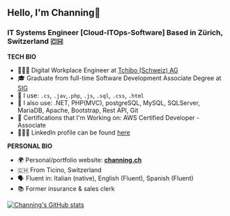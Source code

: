 ## Hello, I'm Channing👋


### IT Systems Engineer [Cloud-ITOps-Software] Based in Zürich, Switzerland 🇨🇭

**TECH BIO**
- 👷🏽‍♂️ Digital Workplace Engineer at [Tchibo (Schweiz) AG](https://www.tchibo.ch)
- 🎓 Graduate from full-time Software Development Associate Degree at [SIG](https://ssse.ti.ch/sig)
- 💭 I use: ``.cs``, ``.jav``,``.php``, ``.js``, ``.sql``, ``.css``, ``.html``
- 📖 I also use: .NET, PHP(MVC), postgreSQL, MySQL, SQLServer, MariaDB, Apache, Bootstrap, Rest API, Git
- 📜 Certifications that I'm Working on: AWS Certified Developer - Associate
- 👨🏽‍💻 LinkedIn profile can be found [here](https://www.linkedin.com/in/channing-morillo/)

**PERSONAL BIO**
- 🌍 Personal/portfolio website: **[channing.ch](https://channing.ch)**
- 🇨🇭 From Ticino, Switzerland
- 🗣 Fluent in: Italian (native), English (Fluent), Spanish (Fluent)
- 📚 Former insurance & sales clerk


[![Channing's GitHub stats](https://github-readme-stats.vercel.app/api?username=channingdev)](https://github.com/channingdev/github-readme-stats)

